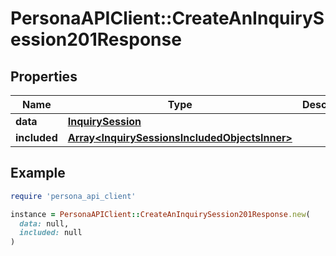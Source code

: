 # PersonaAPIClient::CreateAnInquirySession201Response

## Properties

| Name | Type | Description | Notes |
| ---- | ---- | ----------- | ----- |
| **data** | [**InquirySession**](InquirySession.md) |  | [optional] |
| **included** | [**Array&lt;InquirySessionsIncludedObjectsInner&gt;**](InquirySessionsIncludedObjectsInner.md) |  | [optional] |

## Example

```ruby
require 'persona_api_client'

instance = PersonaAPIClient::CreateAnInquirySession201Response.new(
  data: null,
  included: null
)
```

